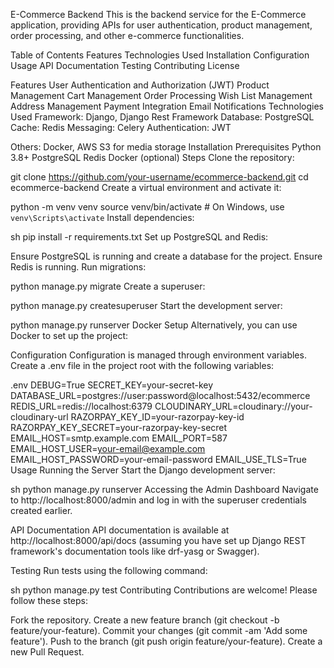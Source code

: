 E-Commerce Backend
This is the backend service for the E-Commerce application, providing APIs for user authentication, product management, order processing, and other e-commerce functionalities.

Table of Contents
  Features
  Technologies Used
  Installation
  Configuration
  Usage
  API Documentation
  Testing
  Contributing
  License

Features
        User Authentication and Authorization (JWT)
        Product Management
        Cart Management
        Order Processing
        Wish List Management
        Address Management
        Payment Integration
        Email Notifications
Technologies Used
        Framework: Django, Django Rest Framework
        Database: PostgreSQL
        Cache: Redis
        Messaging: Celery
        Authentication: JWT
        
Others: Docker, AWS S3 for media storage
          Installation
          Prerequisites
          Python 3.8+
          PostgreSQL
          Redis
          Docker (optional)
          Steps
          Clone the repository:


git clone https://github.com/your-username/ecommerce-backend.git
cd ecommerce-backend
Create a virtual environment and activate it:

python -m venv venv
source venv/bin/activate  # On Windows, use `venv\Scripts\activate`
Install dependencies:

sh
pip install -r requirements.txt
Set up PostgreSQL and Redis:

Ensure PostgreSQL is running and create a database for the project.
        Ensure Redis is running.
        Run migrations:

python manage.py migrate
Create a superuser:

python manage.py createsuperuser
Start the development server:

python manage.py runserver
  Docker Setup
  Alternatively, you can use Docker to set up the project:


Configuration
Configuration is managed through environment variables. Create a .env file in the project root with the following variables:

.env
        DEBUG=True
        SECRET_KEY=your-secret-key
        DATABASE_URL=postgres://user:password@localhost:5432/ecommerce
        REDIS_URL=redis://localhost:6379
        CLOUDINARY_URL=cloudinary://your-cloudinary-url
        RAZORPAY_KEY_ID=your-razorpay-key-id
        RAZORPAY_KEY_SECRET=your-razorpay-key-secret
        EMAIL_HOST=smtp.example.com
        EMAIL_PORT=587
        EMAIL_HOST_USER=your-email@example.com
        EMAIL_HOST_PASSWORD=your-email-password
        EMAIL_USE_TLS=True
Usage
Running the Server
Start the Django development server:

sh
python manage.py runserver
Accessing the Admin Dashboard
Navigate to http://localhost:8000/admin and log in with the superuser credentials created earlier.

API Documentation
API documentation is available at http://localhost:8000/api/docs (assuming you have set up Django REST framework's documentation tools like drf-yasg or Swagger).

Testing
Run tests using the following command:

sh
python manage.py test
Contributing
Contributions are welcome! Please follow these steps:

Fork the repository.
  Create a new feature branch (git checkout -b feature/your-feature).
  Commit your changes (git commit -am 'Add some feature').
  Push to the branch (git push origin feature/your-feature).
  Create a new Pull Request.
